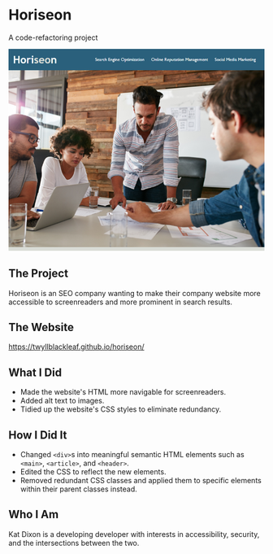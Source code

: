 # Horiseon
A code-refactoring project

![The Horiseon website's nav and hero sections](/assets/images/horiseon-website-image.png)

## The Project

Horiseon is an SEO company wanting to make their company website more accessible to screenreaders and more prominent in search results.

## The Website

<https://twyllblackleaf.github.io/horiseon/>

## What I Did

- Made the website's HTML more navigable for screenreaders.
- Added alt text to images.
- Tidied up the website's CSS styles to eliminate redundancy.

## How I Did It

- Changed `<div>`s into meaningful semantic HTML elements such as `<main>`, `<article>`, and `<header>`.
- Edited the CSS to reflect the new elements.
- Removed redundant CSS classes and applied them to specific elements within their parent classes instead.

## Who I Am

Kat Dixon is a developing developer with interests in accessibility, security, and the intersections between the two.